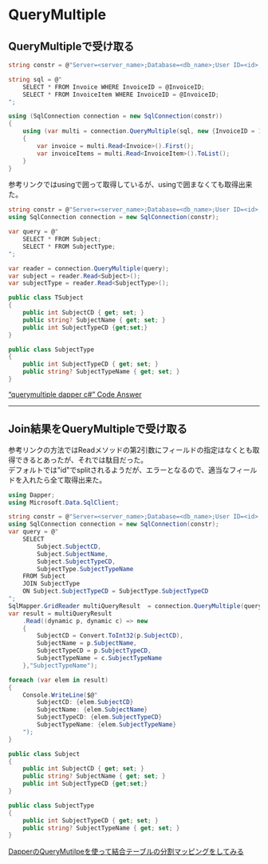 
# QueryMultiple

## QueryMultipleで受け取る

``` cs
string constr = @"Server=<server_name>;Database=<db_name>;User ID=<id>;Password=<passwd>;Trust Server Certificate=true";

string sql = @"
    SELECT * FROM Invoice WHERE InvoiceID = @InvoiceID;
    SELECT * FROM InvoiceItem WHERE InvoiceID = @InvoiceID;
";

using (SqlConnection connection = new SqlConnection(constr))
{
    using (var multi = connection.QueryMultiple(sql, new {InvoiceID = 1}))
    {
        var invoice = multi.Read<Invoice>().First();
        var invoiceItems = multi.Read<InvoiceItem>().ToList();
    }
}
```

参考リンクではusingで囲って取得しているが、usingで囲まなくても取得出来た。  

``` cs
string constr = @"Server=<server_name>;Database=<db_name>;User ID=<id>;Password=<passwd>;Trust Server Certificate=true";
using SqlConnection connection = new SqlConnection(constr);

var query = @"
    SELECT * FROM Subject;
    SELECT * FROM SubjectType;
";

var reader = connection.QueryMultiple(query);
var subject = reader.Read<Subject>();
var subjectType = reader.Read<SubjectType>();
```

``` cs
public class TSubject
{
    public int SubjectCD { get; set; }
    public string? SubjectName { get; set; }
    public int SubjectTypeCD {get;set;}
}

public class SubjectType
{
    public int SubjectTypeCD { get; set; }
    public string? SubjectTypeName { get; set; }
}
```

[“querymultiple dapper c#” Code Answer](https://www.codegrepper.com/code-examples/csharp/querymultiple+dapper+c%23)  

---

## Join結果をQueryMultipleで受け取る

参考リンクの方法ではReadメソッドの第2引数にフィールドの指定はなくとも取得できるとあったが、それでは駄目だった。  
デフォルトでは"id"でsplitされるようだが、エラーとなるので、適当なフィールドを入れたら全て取得出来た。  

``` cs
using Dapper;
using Microsoft.Data.SqlClient;

string constr = @"Server=<server_name>;Database=<db_name>;User ID=<id>;Password=<passwd>;Trust Server Certificate=true";
using SqlConnection connection = new SqlConnection(constr);
var query = @"
    SELECT 
        Subject.SubjectCD,
        Subject.SubjectName,
        Subject.SubjectTypeCD,
        SubjectType.SubjectTypeName
    FROM Subject 
    JOIN SubjectType 
    ON Subject.SubjectTypeCD = SubjectType.SubjectTypeCD
";
SqlMapper.GridReader multiQueryResult  = connection.QueryMultiple(query);
var result = multiQueryResult
    .Read((dynamic p, dynamic c) => new
    {
        SubjectCD = Convert.ToInt32(p.SubjectCD), 
        SubjectName = p.SubjectName,
        SubjectTypeCD = p.SubjectTypeCD,
        SubjectTypeName = c.SubjectTypeName
    },"SubjectTypeName");

foreach (var elem in result)
{
    Console.WriteLine($@"
        SubjectCD: {elem.SubjectCD} 
        SubjectName: {elem.SubjectName} 
        SubjectTypeCD: {elem.SubjectTypeCD} 
        SubjectTypeName: {elem.SubjectTypeName} 
    ");
}

public class Subject
{
    public int SubjectCD { get; set; }
    public string? SubjectName { get; set; }
    public int SubjectTypeCD {get;set;}
}

public class SubjectType
{
    public int SubjectTypeCD { get; set; }
    public string? SubjectTypeName { get; set; }
}
```

[DapperのQueryMutilpeを使って結合テーブルの分割マッピングをしてみる](https://qiita.com/Tokeiya/items/7e0e25757080e0259416)  
